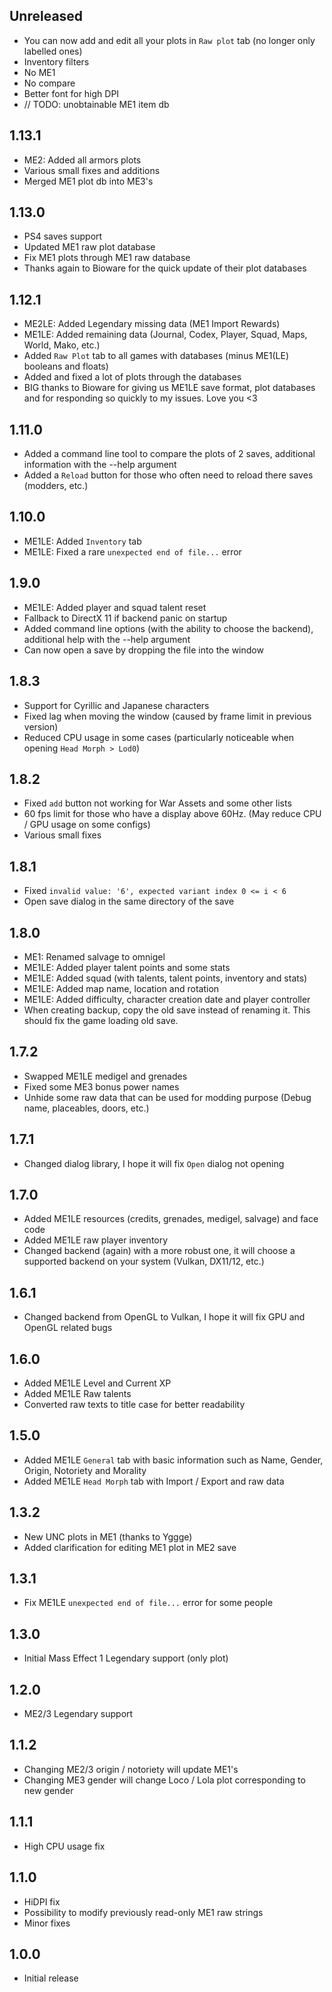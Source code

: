 ## Unreleased
- You can now add and edit all your plots in `Raw plot` tab (no longer only labelled ones)
- Inventory filters
- No ME1
- No compare
- Better font for high DPI
- // TODO: unobtainable ME1 item db

## 1.13.1
- ME2: Added all armors plots
- Various small fixes and additions
- Merged ME1 plot db into ME3's

## 1.13.0
- PS4 saves support
- Updated ME1 raw plot database
- Fix ME1 plots through ME1 raw database
- Thanks again to Bioware for the quick update of their plot databases

## 1.12.1
- ME2LE: Added Legendary missing data (ME1 Import Rewards)
- ME1LE: Added remaining data (Journal, Codex, Player, Squad, Maps, World, Mako, etc.)
- Added `Raw Plot` tab to all games with databases (minus ME1(LE) booleans and floats)
- Added and fixed a lot of plots through the databases
- BIG thanks to Bioware for giving us ME1LE save format, plot databases and for responding so quickly to my issues. Love you <3

## 1.11.0
- Added a command line tool to compare the plots of 2 saves, additional information with the --help argument
- Added a `Reload` button for those who often need to reload there saves (modders, etc.)

## 1.10.0
- ME1LE: Added `Inventory` tab
- ME1LE: Fixed a rare `unexpected end of file...` error

## 1.9.0
- ME1LE: Added player and squad talent reset
- Fallback to DirectX 11 if backend panic on startup
- Added command line options (with the ability to choose the backend), additional help with the --help argument
- Can now open a save by dropping the file into the window

## 1.8.3
- Support for Cyrillic and Japanese characters
- Fixed lag when moving the window (caused by frame limit in previous version)
- Reduced CPU usage in some cases (particularly noticeable when opening `Head Morph > Lod0`)

## 1.8.2
- Fixed `add` button not working for War Assets and some other lists
- 60 fps limit for those who have a display above 60Hz. (May reduce CPU / GPU usage on some configs)
- Various small fixes

## 1.8.1
- Fixed `invalid value: '6', expected variant index 0 <= i < 6`
- Open save dialog in the same directory of the save

## 1.8.0
- ME1: Renamed salvage to omnigel
- ME1LE: Added player talent points and some stats
- ME1LE: Added squad (with talents, talent points, inventory and stats)
- ME1LE: Added map name, location and rotation
- ME1LE: Added difficulty, character creation date and player controller
- When creating backup, copy the old save instead of renaming it. This should fix the game loading old save.

## 1.7.2
- Swapped ME1LE medigel and grenades
- Fixed some ME3 bonus power names
- Unhide some raw data that can be used for modding purpose (Debug name, placeables, doors, etc.)

## 1.7.1
- Changed dialog library, I hope it will fix `Open` dialog not opening

## 1.7.0
- Added ME1LE resources (credits, grenades, medigel, salvage) and face code
- Added ME1LE raw player inventory
- Changed backend (again) with a more robust one, it will choose a supported backend on your system (Vulkan, DX11/12, etc.)

## 1.6.1
- Changed backend from OpenGL to Vulkan, I hope it will fix GPU and OpenGL related bugs

## 1.6.0
- Added ME1LE Level and Current XP
- Added ME1LE Raw talents
- Converted raw texts to title case for better readability

## 1.5.0
- Added ME1LE `General` tab with basic information such as Name, Gender, Origin, Notoriety and Morality
- Added ME1LE `Head Morph` tab with Import / Export and raw data

## 1.3.2
- New UNC plots in ME1 (thanks to Yggge)
- Added clarification for editing ME1 plot in ME2 save

## 1.3.1
- Fix ME1LE `unexpected end of file...` error for some people

## 1.3.0
- Initial Mass Effect 1 Legendary support (only plot)

## 1.2.0
- ME2/3 Legendary support

## 1.1.2
- Changing ME2/3 origin / notoriety will update ME1's
- Changing ME3 gender will change Loco / Lola plot corresponding to new gender

## 1.1.1
- High CPU usage fix

## 1.1.0
- HiDPI fix
- Possibility to modify previously read-only ME1 raw strings
- Minor fixes

## 1.0.0
- Initial release
